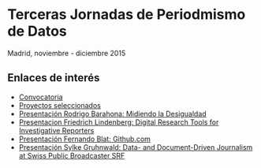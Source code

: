 # Terceras Jornadas de Periodmismo de Datos

Madrid, noviembre - diciembre 2015

## Enlaces de interés

- [Convocatoria](http://medialab-prado.es/article/convocatoria-explorando-desigualdad)
- [Proyectos seleccionados](http://medialab-prado.es/article/explorando-la-desigualdad-proyectos-seleccionados)
- [Presentación Rodrigo Barahona: Midiendo la Desigualdad]()
- [Presentacion Friedrich Lindenberg: Digital Research Tools for Investigative Reporters](http://pudo.org/material/investigative-tools/index.html)
- [Presentación Fernando Blat: Github.com](http://ferblape.github.io/github.com-medialab-desigualdad)
- [Presentación Sylke Gruhnwald: Data- and Document-Driven Journalism at Swiss Public Broadcaster SRF]()
